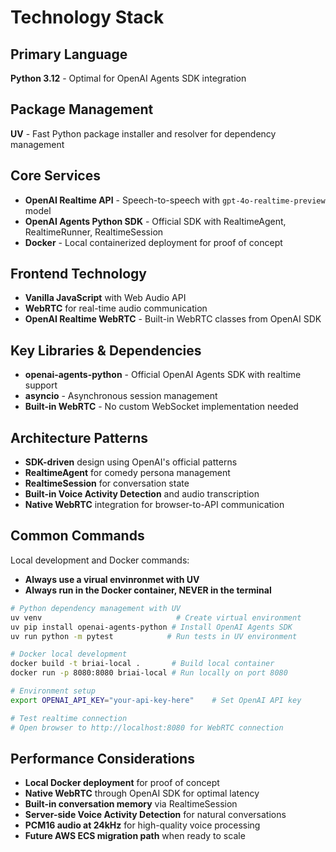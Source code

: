 # Technology Stack

## Primary Language
**Python 3.12** - Optimal for OpenAI Agents SDK integration

## Package Management
**UV** - Fast Python package installer and resolver for dependency management

## Core Services
- **OpenAI Realtime API** - Speech-to-speech with `gpt-4o-realtime-preview` model
- **OpenAI Agents Python SDK** - Official SDK with RealtimeAgent, RealtimeRunner, RealtimeSession
- **Docker** - Local containerized deployment for proof of concept

## Frontend Technology
- **Vanilla JavaScript** with Web Audio API
- **WebRTC** for real-time audio communication
- **OpenAI Realtime WebRTC** - Built-in WebRTC classes from OpenAI SDK

## Key Libraries & Dependencies
- **openai-agents-python** - Official OpenAI Agents SDK with realtime support
- **asyncio** - Asynchronous session management
- **Built-in WebRTC** - No custom WebSocket implementation needed

## Architecture Patterns
- **SDK-driven** design using OpenAI's official patterns
- **RealtimeAgent** for comedy persona management
- **RealtimeSession** for conversation state
- **Built-in Voice Activity Detection** and audio transcription
- **Native WebRTC** integration for browser-to-API communication

## Common Commands
Local development and Docker commands:
- **Always use a virual envinronmet with UV**
- **Always run in the Docker container, NEVER in the terminal**

```bash
# Python dependency management with UV
uv venv                              # Create virtual environment
uv pip install openai-agents-python # Install OpenAI Agents SDK
uv run python -m pytest            # Run tests in UV environment

# Docker local development
docker build -t briai-local .       # Build local container
docker run -p 8080:8080 briai-local # Run locally on port 8080

# Environment setup
export OPENAI_API_KEY="your-api-key-here"    # Set OpenAI API key

# Test realtime connection
# Open browser to http://localhost:8080 for WebRTC connection
```

## Performance Considerations
- **Local Docker deployment** for proof of concept
- **Native WebRTC** through OpenAI SDK for optimal latency
- **Built-in conversation memory** via RealtimeSession
- **Server-side Voice Activity Detection** for natural conversations
- **PCM16 audio at 24kHz** for high-quality voice processing
- **Future AWS ECS migration path** when ready to scale